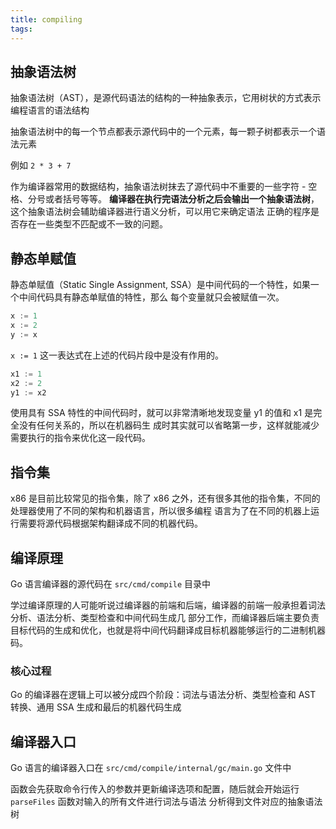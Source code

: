 ```yaml
---
title: compiling
tags:
---
```


## 抽象语法树

抽象语法树（AST），是源代码语法的结构的一种抽象表示，它用树状的方式表示编程语言的语法结构

抽象语法树中的每一个节点都表示源代码中的一个元素，每一颗子树都表示一个语法元素

例如 `2 * 3 + 7`


作为编译器常用的数据结构，抽象语法树抹去了源代码中不重要的一些字符 - 空格、分号或者括号等等。
**编译器在执行完语法分析之后会输出一个抽象语法树**，这个抽象语法树会辅助编译器进行语义分析，可以用它来确定语法
正确的程序是否存在一些类型不匹配或不一致的问题。


## 静态单赋值
静态单赋值（Static Single Assignment, SSA）是中间代码的一个特性，如果一个中间代码具有静态单赋值的特性，那么
每个变量就只会被赋值一次。

```go
x := 1
x := 2
y := x
```

`x := 1` 这一表达式在上述的代码片段中是没有作用的。

```go
x1 := 1
x2 := 2
y1 := x2
```

使用具有 SSA 特性的中间代码时，就可以非常清晰地发现变量 y1 的值和 x1 是完全没有任何关系的，所以在机器码生
成时其实就可以省略第一步，这样就能减少需要执行的指令来优化这一段代码。

## 指令集
x86 是目前比较常见的指令集，除了 x86 之外，还有很多其他的指令集，不同的处理器使用了不同的架构和机器语言，所以很多编程
语言为了在不同的机器上运行需要将源代码根据架构翻译成不同的机器代码。


## 编译原理
Go 语言编译器的源代码在 `src/cmd/compile` 目录中

学过编译原理的人可能听说过编译器的前端和后端，编译器的前端一般承担着词法分析、语法分析、类型检查和中间代码生成几
部分工作，而编译器后端主要负责目标代码的生成和优化，也就是将中间代码翻译成目标机器能够运行的二进制机器码。

### 核心过程
Go 的编译器在逻辑上可以被分成四个阶段：词法与语法分析、类型检查和 AST 转换、通用 SSA 生成和最后的机器代码生成

## 编译器入口
Go 语言的编译器入口在 `src/cmd/compile/internal/gc/main.go` 文件中

函数会先获取命令行传入的参数并更新编译选项和配置，随后就会开始运行 `parseFiles` 函数对输入的所有文件进行词法与语法
分析得到文件对应的抽象语法树
